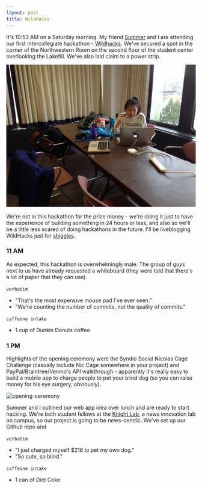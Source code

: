 ```yaml
---
layout: post
title: WildHacks
---
```


It's 10:53 AM on a Saturday morning. My friend [Summer](https://twitter.com/suymilk) and I are attending our first intercollegiate hackathon - [Wildhacks](http://wildhacks.org). We've secured a spot in the corner of the Northwestern Room on the second floor of the student center overlooking the Lakefill. We've also laid claim to a power strip.

![wildhacks-corner](../images/wildhacks-corner.jpg)

We're not in this hackathon for the prize money - we're doing it just to have the experience of building something in 24 hours or less, and also so we'll be a little less scared of doing hackathons in the future. I'll be liveblogging WildHacks just for [shiggles](http://www.urbandictionary.com/define.php?term=shiggles).

### 11 AM
As expected, this hackathon is overwhelmingly male. The group of guys next to us have already requested a whiteboard (they were told that there's a lot of paper that they can use).

`verbatim`

+ "That's the most expensive mouse pad I've ever seen."
+ "We're counting the number of commits, not the quality of commits."

`caffeine intake`
+ 1 cup of Dunkin Donuts coffee

### 1 PM
Highlights of the opening ceremony were the Syndio Social Nicolas Cage Challenge (casually include Nic Cage somewhere in your project) and PayPal/Braintree/Venmo's API walkthrough - apparently it's really easy to build a mobile app to charge people to pet your blind dog (so you can raise money for his eye surgery, obviously).

![opening-ceremony](http://i.imgur.com/cXhJnFi.jpg)

Summer and I outlined our web app idea over lunch and are ready to start hacking. We're both student fellows at the [Knight Lab](http://knightlab.northwestern.edu), a news innovation lab on campus, so our project is going to be news-centric. We've set up our Github repo and 

`verbatim`
+ "I just charged myself $216 to pet my own dog."
+ "So cute, so blind."

`caffeine intake`
+ 1 can of Diet Coke